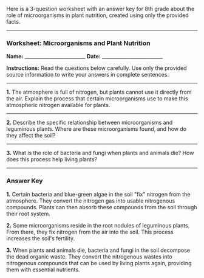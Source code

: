 Here is a 3-question worksheet with an answer key for 8th grade about the role of microorganisms in plant nutrition, created using only the provided facts.

***

### **Worksheet: Microorganisms and Plant Nutrition**

**Name:** _________________________
**Date:** _________________________

**Instructions:** Read the questions below carefully. Use only the provided source information to write your answers in complete sentences.

---

**1.** The atmosphere is full of nitrogen, but plants cannot use it directly from the air. Explain the process that certain microorganisms use to make this atmospheric nitrogen available for plants.

---

**2.** Describe the specific relationship between microorganisms and leguminous plants. Where are these microorganisms found, and how do they affect the soil?

---

**3.** What is the role of bacteria and fungi when plants and animals die? How does this process help living plants?

***

### **Answer Key**

**1.** Certain bacteria and blue-green algae in the soil "fix" nitrogen from the atmosphere. They convert the nitrogen gas into usable nitrogenous compounds. Plants can then absorb these compounds from the soil through their root system.

**2.** Some microorganisms reside in the root nodules of leguminous plants. From there, they fix nitrogen from the air into the soil. This process increases the soil's fertility.

**3.** When plants and animals die, bacteria and fungi in the soil decompose the dead organic waste. They convert the nitrogenous wastes into nitrogenous compounds that can be used by living plants again, providing them with essential nutrients.